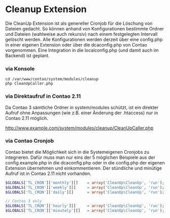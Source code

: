 Cleanup Extension
=================

Die CleanUp Extension ist als genereller Cronjob für die Löschung von Dateien gedacht. So können anhand von Konfigurationen bestimmte Ordner und Dateien (wahlweise auch rekursiv) nach einem festgelegten Intervall gelöscht werden. Alle Konfigurationen werden derzeit über eine config.php in einer eigenen Extension oder über die dcaconfig.php von Contao vorgenommen. Eine Integration in die localconfig.php (und damit auch im Backend) ist geplant.

### via Konsole

```
cd /var/www/contao/system/modules/cleanup
php CleanUpCaller.php
```

### via Direktaufruf in Contao 2.11

Da Contao 3 sämtliche Ordner in system/modules schützt, ist ein direkter Aufruf ohne Anpassungen (wie z.B. einer Änderung der .htaccess) nur in Contao 2.11 möglich.

http://www.example.com/system/modules/cleanup/CleanUpCaller.php

### via Contao Cronjob

Contao bietet die Möglichkeit sich in die Systemeigenen Cronjobs zu integrieren. Dafür muss man nur eins der 5 möglichen Beispiele aus der config.example.php in die dcaconfig.php oder in die config.php der eigenen Extension übernehmen und einkommentieren. Der stündliche und minütige Aufruf ist in Contao 2.11 nicht vorhanden.

```php
$GLOBALS['TL_CRON']['monthly'][]    = array('CleanUp\CleanUp', 'run');
$GLOBALS['TL_CRON']['weekly'][]     = array('CleanUp\CleanUp', 'run');
$GLOBALS['TL_CRON']['daily'][]      = array('CleanUp\CleanUp', 'run');

// Contao 3 only
$GLOBALS['TL_CRON']['hourly'][]     = array('CleanUp\CleanUp', 'run');
$GLOBALS['TL_CRON']['minutely'][]   = array('CleanUp\CleanUp', 'run');
```